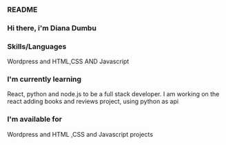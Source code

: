 ### README
### Hi there, i'm Diana Dumbu


### Skills/Languages
Wordpress and HTML,CSS AND Javascript

### I'm currently learning
React, python and node.js to be a full stack developer.
I am working on the react adding books and reviews project, using python as api

### I'm available for
Wordpress and HTML ,CSS and Javascript projects 


 






